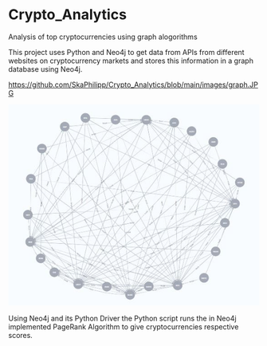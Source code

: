# Crypto_Analytics
Analysis of top cryptocurrencies using graph alogorithms

This project uses Python and Neo4j to get data from APIs from different websites on cryptocurrency markets and stores this information in a graph database using Neo4j.

https://github.com/SkaPhilipp/Crypto_Analytics/blob/main/images/graph.JPG

![alt text](./images/graph.jpg?raw=true)

Using Neo4j and its Python Driver the Python script runs the in Neo4j implemented PageRank Algorithm to give cryptocurrencies respective scores.
